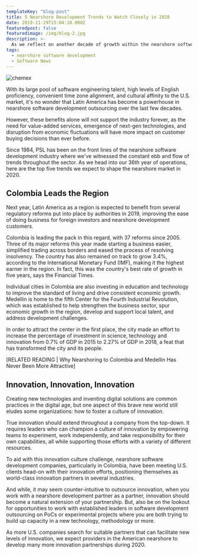 ```yaml
---
templateKey: "blog-post"
title: 5 Nearshore Development Trends to Watch Closely in 2020
date: 2019-11-29T15:04:10.000Z
featuredpost: false
featuredimage: /img/blog-2.jpg
description: >-
  As we reflect on another decade of growth within the nearshore software development industry, the dawn of 2020 encourages us to take a fresh look at the trends that might shape the region's IT services sector in the coming year.
tags:
  - nearshore software development
  - Software News
---
```


![chemex](/img/blog-2.jpg)

With its large pool of software engineering talent, high levels of English proficiency, convenient time zone alignment, and cultural affinity to the U.S. market, it's no wonder that Latin America has become a powerhouse in nearshore software development outsourcing over the last few decades.

However, these benefits alone will not support the industry forever, as the need for value-added services, emergence of next-gen technologies, and disruption from economic fluctuations will have more impact on customer buying decisions than ever before.

Since 1984, PSL has been on the front lines of the nearshore software development industry where we've witnessed the constant ebb and flow of trends throughout the sector. As we head into our 36th year of operations, here are the top five trends we expect to shape the nearshore market in 2020.

## Colombia Leads the Region

Next year, Latin America as a region is expected to benefit from several regulatory reforms put into place by authorities in 2019, improving the ease of doing business for foreign investors and nearshore development customers.

Colombia is leading the pack in this regard, with 37 reforms since 2005. Three of its major reforms this year made starting a business easier, simplified trading across borders and eased the process of resolving insolvency. The country has also remained on track to grow 3.4%, according to the International Monetary Fund (IMF), making it the highest earner in the region. In fact, this was the country's best rate of growth in five years, says the Financial Times.

Individual cities in Colombia are also investing in education and technology to improve the standard of living and drive consistent economic growth. Medellin is home to the fifth Center for the Fourth Industrial Revolution, which was established to help strengthen the business sector, spur economic growth in the region, develop and support local talent, and address development challenges.

In order to attract the center in the first place, the city made an effort to increase the percentage of investment in science, technology and innovation from 0.7% of GDP in 2015 to 2.27% of GDP in 2018, a feat that has transformed the city and its people.

[RELATED READING | Why Nearshoring to Colombia and Medellin Has Never Been More Attractive]

## Innovation, Innovation, Innovation

Creating new technologies and inventing digital solutions are common practices in the digital age, but one aspect of this brave new world still eludes some organizations: how to foster a culture of innovation.

True innovation should extend throughout a company from the top-down. It requires leaders who can champion a culture of innovation by empowering teams to experiment, work independently, and take responsibility for their own capabilities, all while supporting those efforts with a variety of different resources.

To aid with this innovation culture challenge, nearshore software development companies, particularly in Colombia, have been meeting U.S. clients head-on with their innovation efforts, positioning themselves as world-class innovation partners in several industries.

And while, it may seem counter-intuitive to outsource innovation, when you work with a nearshore development partner as a partner, innovation should become a natural extension of your partnership. But, also be on the lookout for opportunities to work with established leaders in software development outsourcing on PoCs or experimental projects where you are both trying to build up capacity in a new technology, methodology or more.

As more U.S. companies search for suitable partners that can facilitate new levels of innovation, we expect providers in the American nearshore to develop many more innovation partnerships during 2020.
